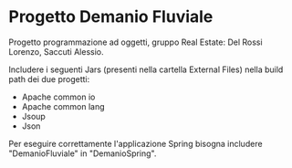 # Progetto Demanio Fluviale
Progetto programmazione ad oggetti, gruppo Real Estate: Del Rossi Lorenzo, Saccuti Alessio. 



Includere i seguenti Jars (presenti nella cartella External Files) nella build path dei due progetti:

- Apache common io
- Apache common lang
- Jsoup
- Json



Per eseguire correttamente l'applicazione Spring bisogna includere "DemanioFluviale" in "DemanioSpring".











